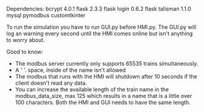 Dependencies:
bcrypt 4.0.1
flask 2.3.3
flask login 0.6.2
flask talisman 1.1.0
mysql
pymodbus
customtkinter

To run the simulation you have to run GUI.py before HMI.py. The GUI.py will log an warning every second until the HMI comes online but isn't anything to worry about.

Good to know:
* The modbus server currently only supports 65535 trains simultaneously. 
* A ' '. space, inside of the name isn't allowed
* The modbus that runs with the HMI will shutdown after 10 seconds if the client doesn't read any data.
* You can increase the available length of the train name in the modbus_data_size, max 125 which results in a name that is a little over 100 characters. Both the HMI and GUI needs to have the same length.  